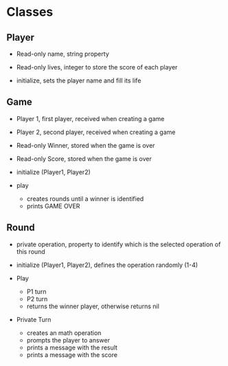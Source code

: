 # Classes 

## Player
- Read-only name, string property
- Read-only lives, integer to store the score of each player

- initialize, sets the player name and fill its life

## Game
- Player 1, first player, received when creating a game
- Player 2, second player, received when creating a game
- Read-only Winner, stored when the game is over
- Read-only Score, stored when the game is over

- initialize (Player1, Player2)
- play
  - creates rounds until a winner is identified
  - prints GAME OVER

## Round
- private operation, property to identify which is the selected operation of this round

- initialize (Player1, Player2), defines the operation randomly (1-4)

- Play
  - P1 turn
  - P2 turn
  - returns the winner player, otherwise returns nil

- Private Turn
  - creates an math operation
  - prompts the player to answer
  - prints a message with the result
  - prints a message with the score
